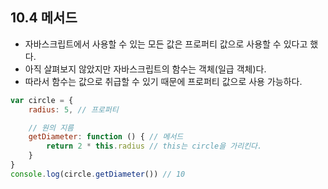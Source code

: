 ## 10.4 메서드

- 자바스크립트에서 사용할 수 있는 모든 값은 프로퍼티 값으로 사용할 수 있다고 했다.
- 아직 살펴보지 않았지만 자바스크립트의 함수는 객체(일급 객체)다.
- 따라서 함수는 값으로 취급할 수 있기 때문에 프로퍼티 값으로 사용 가능하다.

```js
var circle = {
    radius: 5, // 프로퍼티

    // 원의 지름
    getDiameter: function () { // 메서드
        return 2 * this.radius // this는 circle을 가리킨다.
    }
}
console.log(circle.getDiameter()) // 10
```